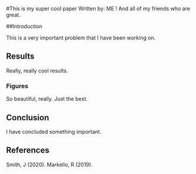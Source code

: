 #This is my super cool paper
Written by: ME !
And all of my friends who are great.

##Introduction

This is a very important problem that I have been working on.

## Results

Really, really cool results.

### Figures

So beautiful, really. Just the best.

## Conclusion

I have concluded something important. 

## References 

Smith, J (2020).
Markello, R (2019).
